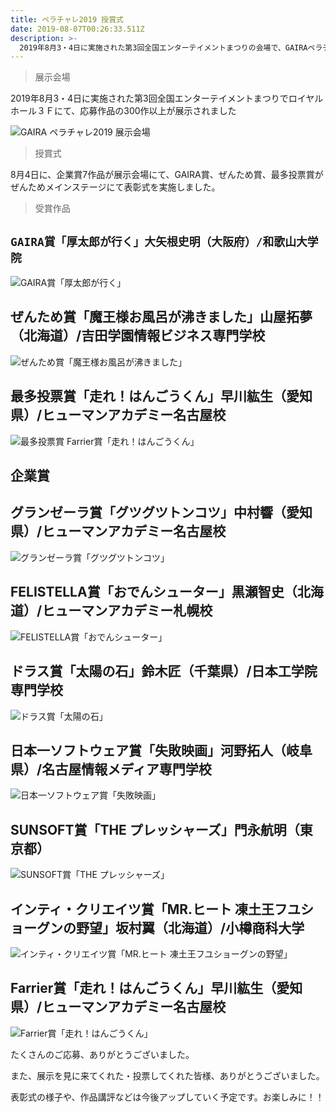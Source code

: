 ```yaml
---
title: ペラチャレ2019 授賞式
date: 2019-08-07T00:26:33.511Z
description: >-
  2019年8月3・4日に実施された第3回全国エンターテイメントまつりの会場で、GAIRAペラチャレ2019の応募作品展示が行われました。最終日の4日には展示会場とメインステージにて受賞作の授賞式が行われました！
---
```

> 展示会場

2019年8月3・4日に実施された第3回全国エンターテイメントまつりでロイヤルホール３Ｆにて、応募作品の300作以上が展示されました

![GAIRA ペラチャレ2019 展示会場](/img/img_20190803_100444.jpg "GAIRA ペラチャレ2019 展示会場")

> 授賞式

8月4日に、企業賞7作品が展示会場にて、GAIRA賞、ぜんため賞、最多投票賞がぜんためメインステージにて表彰式を実施しました。

> 受賞作品

## **`GAIRA賞「厚太郎が行く」大矢根史明（大阪府）/和歌山大学院`**

![GAIRA賞「厚太郎が行く」](/img/275_000001.jpg "GAIRA賞「厚太郎が行く」")

## ぜんため賞「魔王様お風呂が沸きました」山屋拓夢 （北海道）/吉田学園情報ビジネス専門学校

![ぜんため賞「魔王様お風呂が沸きました」](/img/263_000001.jpg "ぜんため賞「魔王様お風呂が沸きました」")

## 最多投票賞「走れ！はんごうくん」早川紘生（愛知県）/ヒューマンアカデミー名古屋校 

![最多投票賞 Farrier賞「走れ！はんごうくん」](/img/102_000001.jpg "最多投票賞 Farrier賞「走れ！はんごうくん」")

## 企業賞

## グランゼーラ賞「グツグツトンコツ」中村響（愛知県）/ヒューマンアカデミー名古屋校 

![グランゼーラ賞「グツグツトンコツ」](/img/337_000001.jpg "グランゼーラ賞「グツグツトンコツ」")

## FELISTELLA賞「おでんシューター」黒瀬智史（北海道）/ヒューマンアカデミー札幌校 

![FELISTELLA賞「おでんシューター」](/img/64_000001.jpg "FELISTELLA賞「おでんシューター」")

## ドラス賞「太陽の石」鈴木匠（千葉県）/日本工学院専門学校 

![ドラス賞「太陽の石」](/img/4_000001.jpg "ドラス賞「太陽の石」")

## 日本一ソフトウェア賞「失敗映画」河野拓人（岐阜県）/名古屋情報メディア専門学校

![日本一ソフトウェア賞「失敗映画」](/img/243_000001.jpg "日本一ソフトウェア賞「失敗映画」")

## SUNSOFT賞「THE プレッシャーズ」門永航明（東京都）

![SUNSOFT賞「THE プレッシャーズ」](/img/265_000001.jpg "SUNSOFT賞「THE プレッシャーズ」")

## インティ・クリエイツ賞「MR.ヒート 凍土王フユショーグンの野望」坂村翼（北海道）/小樽商科大学

![インティ・クリエイツ賞「MR.ヒート 凍土王フユショーグンの野望」](/img/19_000001.jpg "インティ・クリエイツ賞「MR.ヒート 凍土王フユショーグンの野望」")

## Farrier賞「走れ！はんごうくん」早川紘生（愛知県）/ヒューマンアカデミー名古屋校 

![Farrier賞「走れ！はんごうくん」](/img/102_000001.jpg " Farrier賞「走れ！はんごうくん」")



たくさんのご応募、ありがとうございました。

また、展示を見に来てくれた・投票してくれた皆様、ありがとうございました。



表彰式の様子や、作品講評などは今後アップしていく予定です。お楽しみに！！
